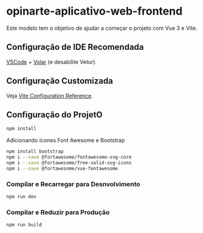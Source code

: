 # opinarte-aplicativo-web-frontend

Este modelo tem o objetivo de ajudar a começar o projeto com Vue 3 e Vite.

## Configuração de IDE Recomendada

[VSCode](https://code.visualstudio.com/) + [Volar](https://marketplace.visualstudio.com/items?itemName=Vue.volar) (e desabilite Vetur).

## Configuração Customizada

Veja [Vite Configuration Reference](https://vitejs.dev/config/).

## Configuração do ProjetO

```sh
npm install
```

Adicionando ícones Font Awesome e Bootstrap

```sh
npm install bootstrap
npm i --save @fortawesome/fontawesome-svg-core
npm i --save @fortawesome/free-solid-svg-icons
npm i --save @fortawesome/vue-fontawesome
```

### Compilar e Recarregar para Desnvolvimento

```sh
npm run dev
```

### Compilar e Reduzir para Produção

```sh
npm run build
```
